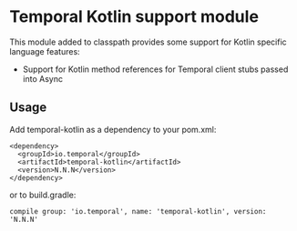 # Temporal Kotlin support module

This module added to classpath provides some support for Kotlin specific language features:
   - Support for Kotlin method references for Temporal client stubs passed into Async

## Usage

Add temporal-kotlin as a dependency to your pom.xml:
```
<dependency>
  <groupId>io.temporal</groupId>
  <artifactId>temporal-kotlin</artifactId>
  <version>N.N.N</version>
</dependency>
```

or to build.gradle:
```
compile group: 'io.temporal', name: 'temporal-kotlin', version: 'N.N.N'
```